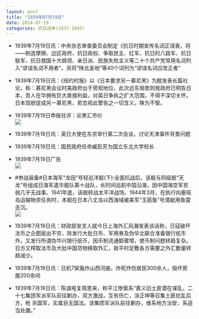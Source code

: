 ```yaml
---
layout: post
title: "1939年07月19日"
date: 2014-07-19
categories: 抗日战争(1937-1945)
---
```


<meta name="referrer" content="no-referrer" />

- 1939年7月19日讯：中央杂志审查委员会制定《抗日时期宣传名词正误表，将——制造摩擦、边区政府、抗日政权、争取民主、红军、抗日的八路军、抗日联军、抗日救国十大纲领、亲日派、民族失败主义等二十个共产党常用名词列入“谬误名词不用者”。另将“陕北圣地”等40个词列为“谬误名词应改正者” 

- 1939年7月19日讯：《纽约时报》以《日本要求另一慕尼黑》为题发表长篇社论，称：慕尼黑会议时美政府出于旁观地位，此次远东局势则我政府已明告日本，吾人在华拥有巨大直接利益，对英日争执之扩大范围，不得不深切关怀。日本现欲促成另一慕尼黑，若忽视此警告之一切含义，殊为不智。 

- 1939年7月19日申报社评：论黑汇市价 <br/><img src="https://ww1.sinaimg.cn/large/aca367d8jw1eiid6bshmoj20s40xy4kp.jpg" />

- 1939年7月19日讯：英日大使在东京举行第二次会谈，讨论天津事件背景问题 

- 1939年7月19日讯：国民政府任命臧启芳为国立东北大学校长 

- 1939年7月19日广告 <br/><img src="https://ww1.sinaimg.cn/large/aca367d8jw1eihxksyn7pj20kp0h1dmh.jpg" />

- #参战装备#日本海军“龙田”号轻巡洋舰(下):全面抗战后，该舰与同级舰“天龙”号组成日海军遣华舰队第十战队，长时间巡航中国沿海，因中国海空军贫弱几乎无战事。1941年底，该舰转战太平洋战场。1944年3月，在执行向塞班岛运输物资任务时，本舰在日本八丈岛以西海域被美军“玉筋鱼”号潜艇用鱼雷击沉。 <br/><img src="https://ww3.sinaimg.cn/large/aca367d8jw1eihvjl1e6uj205k03hdfo.jpg" />

- 1939年7月19日讯：财政部发言人就今日上海外汇风潮发表谈话称，日寇破坏法币之企图层出不穷，除发行大批日币、军用券及伪华北联合准备银行纸币外，又发行所谓伪华兴银行纸币，因币制流通额骤增，使币制问题转趋复杂。日方又榨取法币及大批中国货物换取外汇，故平时足敷各方需要之外汇数量转趋减少。 

- 1939年7月19日讯：日机7架轰炸山西河曲，炸死炸伤居民300余人，毁坏房屋200余间 

- 1939年7月19日讯：陈诚电复周恩来，称平江惨案系“嘉义旧土匪潜在谋乱，二十七集团军派军队前往剿办，双方激战，互有伤亡，涂正坤等召集土匪扰乱后方，枪 杀国军，实属目无国法。该集团军派队前往剿办，维系地方治安，系适当处置。” 

